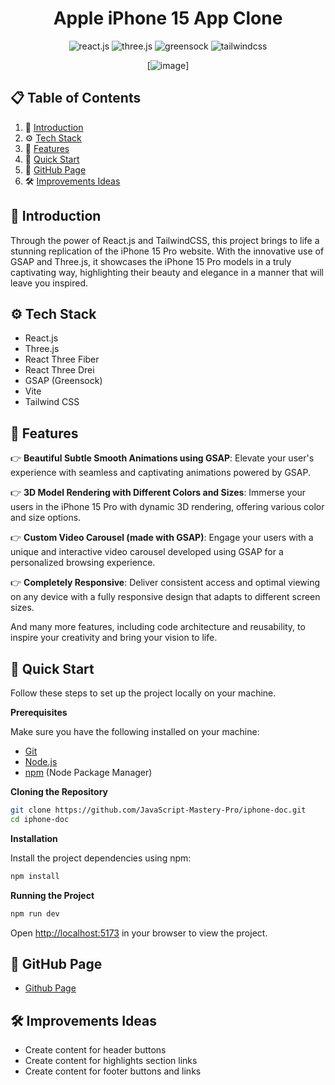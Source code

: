 <div align="center">
<h1>Apple iPhone 15 App Clone</h1>

<div>
    <img src="https://img.shields.io/badge/-React_JS-black?style=for-the-badge&logoColor=white&logo=react&color=61DAFB" alt="react.js" />
    <img src="https://img.shields.io/badge/-Three_JS-black?style=for-the-badge&logoColor=white&logo=threedotjs&color=000000" alt="three.js" />
    <img src="https://img.shields.io/badge/-GSAP-black?style=for-the-badge&logoColor=white&logo=greensock&color=88CE02" alt="greensock" />
    <img src="https://img.shields.io/badge/-Tailwind_CSS-black?style=for-the-badge&logoColor=white&logo=tailwindcss&color=06B6D4" alt="tailwindcss" />
  </div>

[![image](https://github.com/mirkozlatunic/apple-app/assets/110959892/c7432b98-8177-479e-a3e1-1d6edc507836)]


  </div>

## 📋 <a name="table">Table of Contents</a>

1. 🤖 [Introduction](#introduction)
2. ⚙️ [Tech Stack](#tech-stack)
3. 🔋 [Features](#features)
4. 🤸 [Quick Start](#quick-start)
5. 🚀 [GitHub Page](#github-page)
6. 🛠️ [Improvements Ideas](#improvements)

## <a name="introduction">🤖 Introduction</a>

Through the power of React.js and TailwindCSS, this project brings to life a stunning replication of the iPhone 15 Pro website. With the innovative use of GSAP and Three.js, it showcases the iPhone 15 Pro models in a truly captivating way, highlighting their beauty and elegance in a manner that will leave you inspired.

## <a name="tech-stack">⚙️ Tech Stack</a>

- React.js
- Three.js
- React Three Fiber
- React Three Drei
- GSAP (Greensock)
- Vite
- Tailwind CSS

## <a name="features">🔋 Features</a>

👉 **Beautiful Subtle Smooth Animations using GSAP**: Elevate your user's experience with seamless and captivating animations powered by GSAP.

👉 **3D Model Rendering with Different Colors and Sizes**: Immerse your users in the iPhone 15 Pro with dynamic 3D rendering, offering various color and size options.

👉 **Custom Video Carousel (made with GSAP)**: Engage your users with a unique and interactive video carousel developed using GSAP for a personalized browsing experience.

👉 **Completely Responsive**: Deliver consistent access and optimal viewing on any device with a fully responsive design that adapts to different screen sizes.

And many more features, including code architecture and reusability, to inspire your creativity and bring your vision to life.

## <a name="quick-start">🤸 Quick Start</a>

Follow these steps to set up the project locally on your machine.

**Prerequisites**

Make sure you have the following installed on your machine:

- [Git](https://git-scm.com/)
- [Node.js](https://nodejs.org/en)
- [npm](https://www.npmjs.com/) (Node Package Manager)

**Cloning the Repository**

```bash
git clone https://github.com/JavaScript-Mastery-Pro/iphone-doc.git
cd iphone-doc
```

**Installation**

Install the project dependencies using npm:

```bash
npm install
```

**Running the Project**

```bash
npm run dev
```

Open [http://localhost:5173](http://localhost:5173) in your browser to view the project.

## <a name="github-page">🚀 GitHub Page</a>

- [Github Page](https://mirkozlatunic.github.io/apple-app/)

## <a name="improvements">🛠️ Improvements Ideas</a>

- Create content for header buttons
- Create content for highlights section links
- Create content for footer buttons and links
